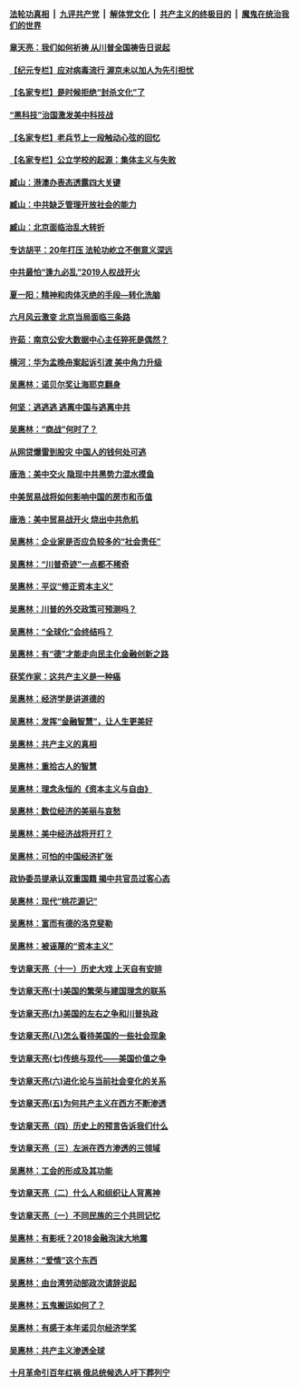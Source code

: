 

####  [法轮功真相](../../../../basic/blob/master/README.md?t=05120301) &nbsp;|&nbsp; [九评共产党](../../../../9ping.md/blob/master/README.md?t=05120301) &nbsp;|&nbsp; [解体党文化](../../../../jtdwh.md/blob/master/README.md?t=05120301)  &nbsp;|&nbsp; [共产主义的终极目的](../../../../gczydzjmd.md/blob/master/README.md?t=05120301) &nbsp;|&nbsp; [魔鬼在统治我们的世界](../../../../mgztzwmdsj.md/blob/master/README.md?t=05120301) 

#### [章天亮：我们如何祈祷 从川普全国祷告日说起](../pages/nsc423/n11944627.md?t=05120301) 

#### [【纪元专栏】应对病毒流行 渥京未以加人为先引担忧](../pages/nsc423/n11875714.md?t=05120301) 

#### [【名家专栏】是时候拒绝“封杀文化”了](../pages/nsc423/n11814093.md?t=05120301) 

#### [“黑科技”治国激发美中科技战](../pages/nsc423/n11638056.md?t=05120301) 

#### [【名家专栏】老兵节上一段触动心弦的回忆](../pages/nsc423/n11646016.md?t=05120301) 

#### [【名家专栏】公立学校的起源：集体主义与失败](../pages/nsc423/n11601833.md?t=05120301) 

#### [臧山：港澳办表态透露四大关键](../pages/nsc423/n11421628.md?t=05120301) 

#### [臧山：中共缺乏管理开放社会的能力](../pages/nsc423/n11407457.md?t=05120301) 

#### [臧山：北京面临治乱大转折](../pages/nsc423/n11406895.md?t=05120301) 

#### [专访胡平：20年打压 法轮功屹立不倒意义深远](../pages/nsc423/n11398800.md?t=05120301) 

#### [中共最怕“逢九必乱”2019人权战开火](../pages/nsc423/n11385248.md?t=05120301) 

#### [夏一阳：精神和肉体灭绝的手段—转化洗脑](../pages/nsc423/n11368250.md?t=05120301) 

#### [六月风云激变 北京当局面临三条路](../pages/nsc423/n11313668.md?t=05120301) 

#### [许茹：南京公安大数据中心主任猝死是偶然？](../pages/nsc423/n11064744.md?t=05120301) 

#### [横河：华为孟晚舟案起诉引渡 美中角力升级](../pages/nsc423/n11027230.md?t=05120301) 

#### [吴惠林：诺贝尔奖让海耶克翻身](../pages/nsc423/n10890049.md?t=05120301) 

#### [何坚：逃逃逃 逃离中国与逃离中共](../pages/nsc423/n10592891.md?t=05120301) 

#### [吴惠林：“商战”何时了？](../pages/nsc423/n10573558.md?t=05120301) 

#### [从网贷爆雷到股灾 中国人的钱何处可逃](../pages/nsc423/n10572800.md?t=05120301) 

#### [唐浩：美中交火 隐现中共黑势力混水摸鱼](../pages/nsc423/n10544040.md?t=05120301) 

#### [中美贸易战将如何影响中国的房市和币值](../pages/nsc423/n10543697.md?t=05120301) 

#### [唐浩：美中贸易战开火 烧出中共危机](../pages/nsc423/n10540126.md?t=05120301) 

#### [吴惠林：企业家是否应负较多的“社会责任”](../pages/nsc423/n10535022.md?t=05120301) 

#### [吴惠林：“川普奇迹”一点都不稀奇](../pages/nsc423/n10512808.md?t=05120301) 

#### [吴惠林：平议“修正资本主义”](../pages/nsc423/n10495724.md?t=05120301) 

#### [吴惠林：川普的外交政策可预测吗？](../pages/nsc423/n10462387.md?t=05120301) 

#### [吴惠林：“全球化”会终结吗？](../pages/nsc423/n10452838.md?t=05120301) 

#### [吴惠林：有“德”才能走向民主化金融创新之路](../pages/nsc423/n10432292.md?t=05120301) 

#### [获奖作家：这共产主义是一种癌](../pages/nsc423/n10431541.md?t=05120301) 

#### [吴惠林：经济学是讲道德的](../pages/nsc423/n10398014.md?t=05120301) 

#### [吴惠林：发挥“金融智慧”，让人生更美好](../pages/nsc423/n10375019.md?t=05120301) 

#### [吴惠林：共产主义的真相](../pages/nsc423/n10351394.md?t=05120301) 

#### [吴惠林：重拾古人的智慧](../pages/nsc423/n10337691.md?t=05120301) 

#### [吴惠林：理念永恒的《资本主义与自由》](../pages/nsc423/n10316274.md?t=05120301) 

#### [吴惠林：数位经济的美丽与哀愁](../pages/nsc423/n10292946.md?t=05120301) 

#### [吴惠林：美中经济战将开打？](../pages/nsc423/n10258825.md?t=05120301) 

#### [吴惠林：可怕的中国经济扩张](../pages/nsc423/n10219147.md?t=05120301) 

#### [政协委员提承认双重国籍 揭中共官员过客心态](../pages/nsc423/n10208809.md?t=05120301) 

#### [吴惠林：现代“桃花源记”](../pages/nsc423/n10185234.md?t=05120301) 

#### [吴惠林：富而有德的洛克斐勒](../pages/nsc423/n10142264.md?t=05120301) 

#### [吴惠林：被诬蔑的“资本主义”](../pages/nsc423/n10124816.md?t=05120301) 

#### [专访章天亮（十一）历史大戏 上天自有安排](../pages/nsc423/n10094905.md?t=05120301) 

#### [专访章天亮(十)美国的繁荣与建国理念的联系](../pages/nsc423/n10094899.md?t=05120301) 

#### [专访章天亮(九)美国的左右之争和川普执政](../pages/nsc423/n10094889.md?t=05120301) 

#### [专访章天亮(八)怎么看待美国的一些社会现象](../pages/nsc423/n10094857.md?t=05120301) 

#### [专访章天亮(七)传统与现代——美国价值之争](../pages/nsc423/n10093140.md?t=05120301) 

#### [专访章天亮(六)进化论与当前社会变化的关系](../pages/nsc423/n10092036.md?t=05120301) 

#### [专访章天亮(五)为何共产主义在西方不断渗透](../pages/nsc423/n10083620.md?t=05120301) 

#### [专访章天亮（四）历史上的预言告诉我们什么](../pages/nsc423/n10083606.md?t=05120301) 

#### [专访章天亮（三）左派在西方渗透的三领域](../pages/nsc423/n10081115.md?t=05120301) 

#### [吴惠林：工会的形成及其功能](../pages/nsc423/n10080633.md?t=05120301) 

#### [专访章天亮（二）什么人和组织让人背离神](../pages/nsc423/n10076637.md?t=05120301) 

#### [专访章天亮（一）不同民族的三个共同记忆](../pages/nsc423/n10074188.md?t=05120301) 

#### [吴惠林：有影呒？2018金融泡沫大地震](../pages/nsc423/n10040534.md?t=05120301) 

#### [吴惠林：“爱情”这个东西](../pages/nsc423/n10019423.md?t=05120301) 

#### [吴惠林：由台湾劳动部政次请辞说起](../pages/nsc423/n9979679.md?t=05120301) 

#### [吴惠林：五鬼搬运如何了？](../pages/nsc423/n9925338.md?t=05120301) 

#### [吴惠林：有感于本年诺贝尔经济学奖](../pages/nsc423/n9871883.md?t=05120301) 

#### [吴惠林：共产主义渗透全球](../pages/nsc423/n9812748.md?t=05120301) 

#### [十月革命引百年红祸 俄总统候选人吁下葬列宁](../pages/nsc423/n9810182.md?t=05120301) 

